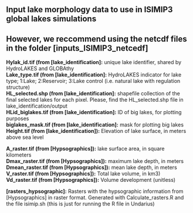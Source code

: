 ## Input lake morphology data to use in ISIMIP3 global lakes simulations <br />
## However, we reccommend using the netcdf files in the folder **[inputs_ISIMIP3_netcedf]** <br />

**Hylak_id.tif (from [lake_identification]:** unique lake identifier, shared by HydroLAKES and GLOBAthy<br />
**Lake_type.tif (from [lake_identification]:** HydroLAKES indicator for lake type; 1:Lake; 2:Reservoir; 3:Lake control (i.e. natural lake with regulation structure)<br />
**HL_selected.shp (from [lake_identification]:** shapefile collection of the final selected lakes for each pixel. Please, find the HL_selected.shp file in lake_identification/output <br />
**HLid_biglakes.tif (from [lake_identification]:** ID of big lakes, for plotting purposes <br />
**biglakes_mask.tif (from [lake_identification]:**  mask for plotting big lakes <br />
**Height.tif (from [lake_identification]):** Elevation of lake surface, in meters above sea level <br />

**A_raster.tif (from [Hypsographics]):** lake surface area, in square kilometers <br />
**Dmax_raster.tif (from [Hypsographics]):** maximum lake depth, in meters <br />
**Dmean_raster.tif (from [Hypsographics]):** mean lake depth, in meters <br />
**V_raster.tif (from [Hypsographics]):** Total lake volume, in km3)<br />
**Vd_raster.tif (from [Hypsographics]):** Volume development (unitless) <br />

**[rasters_hypsographic]:** Rasters with the hypsographic information from [Hypsographics] in raster format. Generated with Calculate_rasters.R and the file isimip.sh (this is just for running the R file in Undarius) <br />
